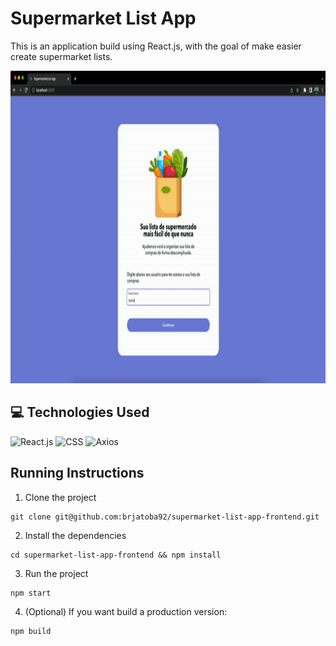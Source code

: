 # Supermarket List App

This is an application build using React.js, with the goal of make easier create supermarket lists.

<p>
    <img height="500" src="/public/images/demo.gif"/>
</p>


## 💻 Technologies Used

![React.js](https://img.shields.io/badge/react-%2320232a.svg?style=for-the-badge&logo=react&logoColor=%2361DAFB)
![CSS](https://img.shields.io/badge/css3-%231572B6.svg?style=for-the-badge&logo=css3&logoColor=white)
![Axios](https://img.shields.io/badge/react-%2320232a.svg?style=for-the-badge&logo=react&logoColor=%2361DAFB)


## Running Instructions

1. Clone the project
```
git clone git@github.com:brjatoba92/supermarket-list-app-frontend.git
```

2. Install the dependencies
```
cd supermarket-list-app-frontend && npm install
```

3. Run the project
```
npm start
```

4. (Optional) If you want build a production version:
```
npm build
```
 
